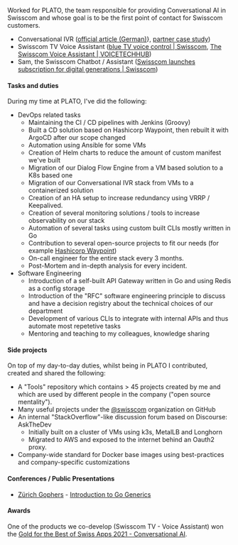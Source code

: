Worked for PLATO, the team responsible for providing Conversational AI
in Swisscom and whose goal is to be the first point of contact for
Swisscom customers.

- Conversational IVR ([official article (German)](https://www.swisscom.ch/de/about/news/2021/03/11-swisscom-hotline.html)}, [partner case study](https://www.artificial-solutions.com/conversational-ai-case-studies/telco))
- Swisscom TV Voice Assistant ([blue TV voice control | Swisscom](https://www.swisscom.ch/en/residential/help/blue-tv/voice-assistant.html), [The Swisscom Voice Assistant | VOICETECHHUB](https://www.voicetechhub.com/the-swisscom-voice-assistant))
- Sam, the Swisscom Chatbot / Assistant ([Swisscom launches subscription for digital generations | Swisscom](https://www.swisscom.ch/en/about/news/2022/05/03-swisscom-lanciert-abo-fuer-digitale-generationen.html))

#### Tasks and duties

During my time at PLATO, I've did the following: 


- DevOps related tasks
    - Maintaining the CI / CD pipelines with Jenkins (Groovy)
    - Built a CD solution based on Hashicorp Waypoint, then rebuilt it with ArgoCD after our scope changed
    - Automation using Ansible for some VMs
    - Creation of Helm charts to reduce the amount of custom manifest we've built
    - Migration of our Dialog Flow Engine from a VM based solution to a K8s based one
    - Migration of our Conversational IVR stack from VMs to a containerized solution
    - Creation of an HA setup to increase redundancy using VRRP / Keepalived.
    - Creation of several monitoring solutions / tools to increase observability on our stack
    - Automation of several tasks using custom built CLIs mostly written in Go
    - Contribution to several open-source projects to fit our needs (for example [Hashicorp Waypoint](https://github.com/hashicorp/waypoint/pulls?q=is%3Apr+author%3Adenysvitali))
    - On-call engineer for the entire stack every 3 months.
    - Post-Mortem and in-depth analysis for every incident.
- Software Engineering
    - Introduction of a self-built API Gateway written in Go and using Redis as a config storage
    - Introduction of the "RFC" software engineering principle to discuss and have a decision registry about the technical choices of our department
    - Development of various CLIs to integrate with internal APIs and thus automate most repetetive tasks
    - Mentoring and teaching to my colleagues, knowledge sharing

#### Side projects

On top of my day-to-day duties, whilst being in PLATO I contributed, created and shared the following:

- A "Tools" repository which contains > 45 projects created by me and which are used by different people in the company ("open source mentality").
- Many useful projects under the [@swisscom](https://github.com/swisscom/) organization on GitHub
- An internal "StackOverflow"-like discussion forum based on Discourse: AskTheDev
    - Initially built on a cluster of VMs using k3s, MetalLB and Longhorn
    - Migrated to AWS and exposed to the internet behind an Oauth2 proxy.
- Company-wide standard for Docker base images using best-practices and company-specific customizations

#### Conferences / Public Presentations

 - [Zürich Gophers](https://www.meetup.com/Zurich-Gophers/) - [Introduction to Go Generics](https://go-generics.k8s.best/)


#### Awards

One of the products we co-develop (Swisscom TV - Voice Assistant) won the 
[Gold for the Best of Swiss Apps 2021 - Conversational AI](https://www.netzwoche.ch/news/2021-11-03/gold-fuer-swisscom-voice-assistant-in-der-kategorie-conversational-ui).
